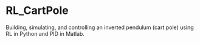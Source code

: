 # RL_CartPole
Building, simulating, and controlling an inverted pendulum (cart pole) using RL in Python and PID in Matlab.
